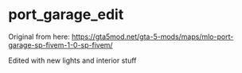 # port_garage_edit

Original from here: https://gta5mod.net/gta-5-mods/maps/mlo-port-garage-sp-fivem-1-0-sp-fivem/

Edited with new lights and interior stuff
